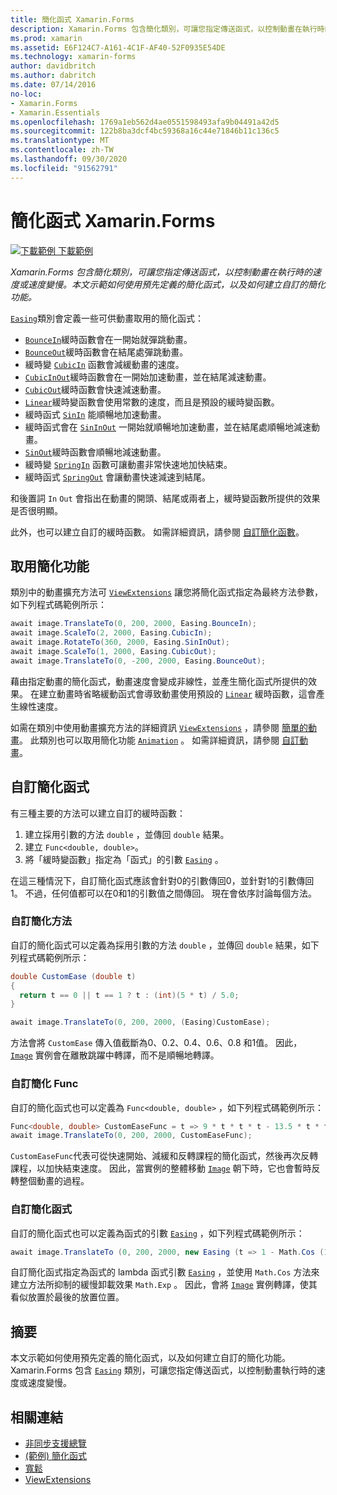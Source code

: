 ```yaml
---
title: 簡化函式 Xamarin.Forms
description: Xamarin.Forms 包含簡化類別，可讓您指定傳送函式，以控制動畫在執行時的速度或速度變慢。 本文示範如何使用預先定義的簡化函式，以及如何建立自訂的簡化功能。
ms.prod: xamarin
ms.assetid: E6F124C7-A161-4C1F-AF40-52F0935E54DE
ms.technology: xamarin-forms
author: davidbritch
ms.author: dabritch
ms.date: 07/14/2016
no-loc:
- Xamarin.Forms
- Xamarin.Essentials
ms.openlocfilehash: 1769a1eb562d4ae0551598493afa9b04491a42d5
ms.sourcegitcommit: 122b8ba3dcf4bc59368a16c44e71846b11c136c5
ms.translationtype: MT
ms.contentlocale: zh-TW
ms.lasthandoff: 09/30/2020
ms.locfileid: "91562791"
---
```

# <a name="easing-functions-in-no-locxamarinforms"></a>簡化函式 Xamarin.Forms

[![下載範例](~/media/shared/download.png) 下載範例](https://docs.microsoft.com/samples/xamarin/xamarin-forms-samples/userinterface-animation-easing)

_Xamarin.Forms 包含簡化類別，可讓您指定傳送函式，以控制動畫在執行時的速度或速度變慢。本文示範如何使用預先定義的簡化函式，以及如何建立自訂的簡化功能。_

[`Easing`](xref:Xamarin.Forms.Easing)類別會定義一些可供動畫取用的簡化函式：

- [`BounceIn`](xref:Xamarin.Forms.Easing.BounceIn)緩時函數會在一開始就彈跳動畫。
- [`BounceOut`](xref:Xamarin.Forms.Easing.BounceOut)緩時函數會在結尾處彈跳動畫。
- 緩時變 [`CubicIn`](xref:Xamarin.Forms.Easing.CubicIn) 函數會減緩動畫的速度。
- [`CubicInOut`](xref:Xamarin.Forms.Easing.CubicInOut)緩時函數會在一開始加速動畫，並在結尾減速動畫。
- [`CubicOut`](xref:Xamarin.Forms.Easing.CubicOut)緩時函數會快速減速動畫。
- [`Linear`](xref:Xamarin.Forms.Easing.Linear)緩時變函數會使用常數的速度，而且是預設的緩時變函數。
- 緩時函式 [`SinIn`](xref:Xamarin.Forms.Easing.SinIn) 能順暢地加速動畫。
- 緩時函式會在 [`SinInOut`](xref:Xamarin.Forms.Easing.SinInOut) 一開始就順暢地加速動畫，並在結尾處順暢地減速動畫。
- [`SinOut`](xref:Xamarin.Forms.Easing.SinOut)緩時函數會順暢地減速動畫。
- 緩時變 [`SpringIn`](xref:Xamarin.Forms.Easing.SpringIn) 函數可讓動畫非常快速地加快結束。
- 緩時函式 [`SpringOut`](xref:Xamarin.Forms.Easing.SpringOut) 會讓動畫快速減速到結尾。

和後置詞 `In` `Out` 會指出在動畫的開頭、結尾或兩者上，緩時變函數所提供的效果是否很明顯。

此外，也可以建立自訂的緩時函數。 如需詳細資訊，請參閱 [自訂簡化函數](#custom-easing-functions)。

## <a name="consuming-an-easing-function"></a>取用簡化功能

類別中的動畫擴充方法可 [`ViewExtensions`](xref:Xamarin.Forms.ViewExtensions) 讓您將簡化函式指定為最終方法參數，如下列程式碼範例所示：

```csharp
await image.TranslateTo(0, 200, 2000, Easing.BounceIn);
await image.ScaleTo(2, 2000, Easing.CubicIn);
await image.RotateTo(360, 2000, Easing.SinInOut);
await image.ScaleTo(1, 2000, Easing.CubicOut);
await image.TranslateTo(0, -200, 2000, Easing.BounceOut);
```

藉由指定動畫的簡化函式，動畫速度會變成非線性，並產生簡化函式所提供的效果。 在建立動畫時省略緩動函式會導致動畫使用預設的 [`Linear`](xref:Xamarin.Forms.Easing.Linear) 緩時函數，這會產生線性速度。

如需在類別中使用動畫擴充方法的詳細資訊 [`ViewExtensions`](xref:Xamarin.Forms.ViewExtensions) ，請參閱 [簡單的動畫](~/xamarin-forms/user-interface/animation/simple.md)。 此類別也可以取用簡化功能 [`Animation`](xref:Xamarin.Forms.Animation) 。 如需詳細資訊，請參閱 [自訂動畫](~/xamarin-forms/user-interface/animation/custom.md)。

## <a name="custom-easing-functions"></a>自訂簡化函式

有三種主要的方法可以建立自訂的緩時函數：

1. 建立採用引數的方法 `double` ，並傳回 `double` 結果。
1. 建立 `Func<double, double>`。
1. 將「緩時變函數」指定為「函式」的引數 [`Easing`](xref:Xamarin.Forms.Easing) 。

在這三種情況下，自訂簡化函式應該會針對0的引數傳回0，並針對1的引數傳回1。 不過，任何值都可以在0和1的引數值之間傳回。 現在會依序討論每個方法。

### <a name="custom-easing-method"></a>自訂簡化方法

自訂的簡化函式可以定義為採用引數的方法 `double` ，並傳回 `double` 結果，如下列程式碼範例所示：

```csharp
double CustomEase (double t)
{
  return t == 0 || t == 1 ? t : (int)(5 * t) / 5.0;
}

await image.TranslateTo(0, 200, 2000, (Easing)CustomEase);
```

方法會將 `CustomEase` 傳入值截斷為0、0.2、0.4、0.6、0.8 和1值。 因此， [`Image`](xref:Xamarin.Forms.Image) 實例會在離散跳躍中轉譯，而不是順暢地轉譯。

### <a name="custom-easing-func"></a>自訂簡化 Func

自訂的簡化函式也可以定義為 `Func<double, double>` ，如下列程式碼範例所示：

```csharp
Func<double, double> CustomEaseFunc = t => 9 * t * t * t - 13.5 * t * t + 5.5 * t;
await image.TranslateTo(0, 200, 2000, CustomEaseFunc);
```

`CustomEaseFunc`代表可從快速開始、減緩和反轉課程的簡化函式，然後再次反轉課程，以加快結束速度。 因此，當實例的整體移動 [`Image`](xref:Xamarin.Forms.Image) 朝下時，它也會暫時反轉整個動畫的過程。

### <a name="custom-easing-constructor"></a>自訂簡化函式

自訂的簡化函式也可以定義為函式的引數 [`Easing`](xref:Xamarin.Forms.Easing) ，如下列程式碼範例所示：

```csharp
await image.TranslateTo (0, 200, 2000, new Easing (t => 1 - Math.Cos (10 * Math.PI * t) * Math.Exp (-5 * t)));
```

自訂簡化函式指定為函式的 lambda 函式引數 [`Easing`](xref:Xamarin.Forms.Easing) ，並使用 `Math.Cos` 方法來建立方法所抑制的緩慢卸載效果 `Math.Exp` 。 因此，會將 [`Image`](xref:Xamarin.Forms.Image) 實例轉譯，使其看似放置於最後的放置位置。

## <a name="summary"></a>摘要

本文示範如何使用預先定義的簡化函式，以及如何建立自訂的簡化功能。 Xamarin.Forms 包含 [`Easing`](xref:Xamarin.Forms.Easing) 類別，可讓您指定傳送函式，以控制動畫執行時的速度或速度變慢。

## <a name="related-links"></a>相關連結

- [非同步支援總覽](~/cross-platform/platform/async.md)
- [ (範例) 簡化函式 ](/samples/xamarin/xamarin-forms-samples/userinterface-animation-easing)
- [寬鬆](xref:Xamarin.Forms.Easing)
- [ViewExtensions](xref:Xamarin.Forms.ViewExtensions)